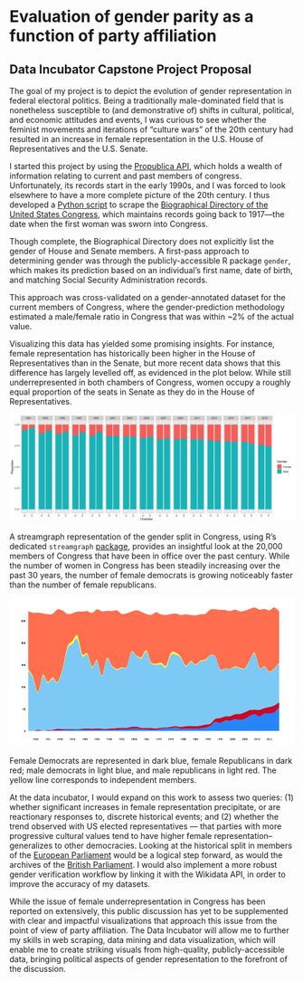 # Evaluation of gender parity as a function of party affiliation
## Data Incubator Capstone Project Proposal

The goal of my project is to depict the evolution of gender representation in federal electoral politics. Being a traditionally male-dominated field that is nonetheless susceptible to (and demonstrative of) shifts in cultural, political, and economic attitudes and events, I was curious to see whether the feminist movements and iterations of “culture wars” of the 20th century had resulted in an increase in female representation in the U.S. House of Representatives and the U.S. Senate.

I started this project by using the [Propublica API](https://projects.propublica.org/api-docs/congress-api/members/), which holds a wealth of information relating to current and past members of congress. Unfortunately, its records start in the early 1990s, and I was forced to look elsewhere to have a more complete picture of the 20th century. I thus developed a [Python script](https://github.com/thomatou/data_incubator/blob/master/biography_congress_scraping_cleaning.ipynb) to scrape the [Biographical Directory of the United States Congress](http://bioguide.congress.gov/biosearch/biosearch1.asp), which maintains records going back to 1917—the date when the first woman was sworn into Congress. 

Though complete, the Biographical Directory does not explicitly list the gender of House and Senate members. A first-pass approach to determining gender was through the publicly-accessible R package `gender`, which makes its prediction based on an individual’s first name, date of birth, and matching Social Security Administration records.

This approach was cross-validated on a gender-annotated dataset for the current members of Congress, where the gender-prediction methodology estimated a male/female ratio in Congress that was within ~2% of the actual value.

Visualizing this data has yielded some promising insights. For instance, female representation has historically been higher in the House of Representatives than in the Senate, but more recent data shows that this difference has largely levelled off, as evidenced in the plot below. While still underrepresented in both chambers of Congress, women occupy a roughly equal proportion of the seats in Senate as they do in the House of Representatives.

![](Stacked_bar_chart.png)

A streamgraph representation of the gender split in Congress, using R’s dedicated `streamgraph` [package](https://github.com/hrbrmstr/streamgraph), provides an insightful look at the 20,000 members of Congress that have been in office over the past century. While the number of women in Congress has been steadily increasing over the past 30 years, the number of female democrats is growing noticeably faster than the number of female republicans.

![](Streamgraph.png)

Female Democrats are represented in dark blue, female Republicans in dark red; male democrats in light blue, and male republicans in light red. The yellow line corresponds to independent members.



At the data incubator, I would expand on this work to assess two queries: (1) whether significant increases in female representation precipitate, or are reactionary responses to, discrete historical events; and (2) whether the trend observed with US elected representatives — that parties with more progressive cultural values tend to have higher female representation–generalizes to other democracies. Looking at the historical split in members of the [European Parliament](https://www.europarl.europa.eu/meps/en/home) would be a logical step forward, as would the archives of the [British Parliament](https://www.historyofparliamentonline.org/research). I would also implement a more robust gender verification workflow by linking it with the Wikidata API, in order to improve the accuracy of my datasets.

While the issue of female underrepresentation in Congress has been reported on extensively, this public discussion has yet to be supplemented with clear and impactful visualizations that approach this issue from the point of view of party affiliation. The Data Incubator will allow me to further my skills in web scraping, data mining and data visualization, which will enable me to create striking visuals from high-quality, publicly-accessible data, bringing political aspects of gender representation to the forefront of the discussion.



